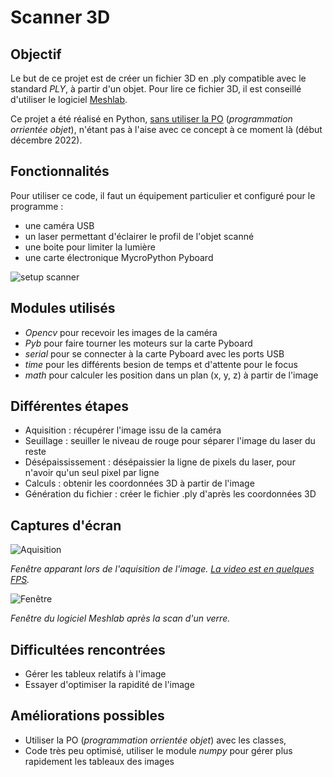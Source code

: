 # Scanner 3D

## Objectif 
Le but de ce projet est de créer un fichier 3D en .ply compatible avec le standard *PLY*, à partir d'un objet. Pour lire ce fichier 3D, il est conseillé d'utiliser le logiciel [Meshlab](https://www.meshlab.net/).

Ce projet a été réalisé en Python, [sans utiliser la PO](https://github.com/nathabon/Projects/blob/main/Scanner3D/README.md#améliorations-possibles) (*programmation orrientée objet*), n'étant pas à l'aise avec ce concept à ce moment là (début décembre 2022).


## Fonctionnalités
Pour utiliser ce code, il faut un équipement particulier et configuré pour le programme :

- une caméra USB
- un laser permettant d'éclairer le profil de l'objet scanné
- une boite pour limiter la lumière
- une carte électronique MycroPython Pyboard

![setup scanner](https://github.com/nathabon/Projects/blob/main/Scanner3D/screenshot/setup_scanner.jpg)

## Modules utilisés
- *Opencv* pour recevoir les images de la caméra
- *Pyb* pour faire tourner les moteurs sur la carte Pyboard
- *serial* pour se connecter à la carte Pyboard avec les ports USB
- *time* pour les différents besion de temps et d'attente pour le focus
- *math* pour calculer les position dans un plan (x, y, z) à partir de l'image


## Différentes étapes
- Aquisition : récupérer l'image issu de la caméra
- Seuillage : seuiller le niveau de rouge pour séparer l'image du laser du reste
- Désépaississement : désépaissier la ligne de pixels du laser, pour n'avoir qu'un seul pixel par ligne
- Calculs : obtenir les coordonnées 3D à partir de l'image
- Génération du fichier : créer le fichier .ply d'après les coordonnées 3D 


## Captures d'écran
![Aquisition](https://github.com/nathabon/Projects/blob/main/Scanner3D/screenshot/aquisition.jpg)

*Fenêtre apparant lors de l'aquisition de l'image. [La video est en quelques FPS](https://github.com/nathabon/Projects/blob/main/Scanner3D/README.md#améliorations-possibles).*

![Fenêtre](https://github.com/nathabon/Projects/blob/main/Scanner3D/screenshot/image3d.png)

*Fenêtre du logiciel Meshlab après la scan d'un verre.*


## Difficultées rencontrées
- Gérer les tableux relatifs à l'image
- Essayer d'optimiser la rapidité de l'image


## Améliorations possibles
- Utiliser la PO (*programmation orrientée objet*) avec les classes,
- Code très peu optimisé, utiliser le module *numpy* pour gérer plus rapidement les tableaux des images
